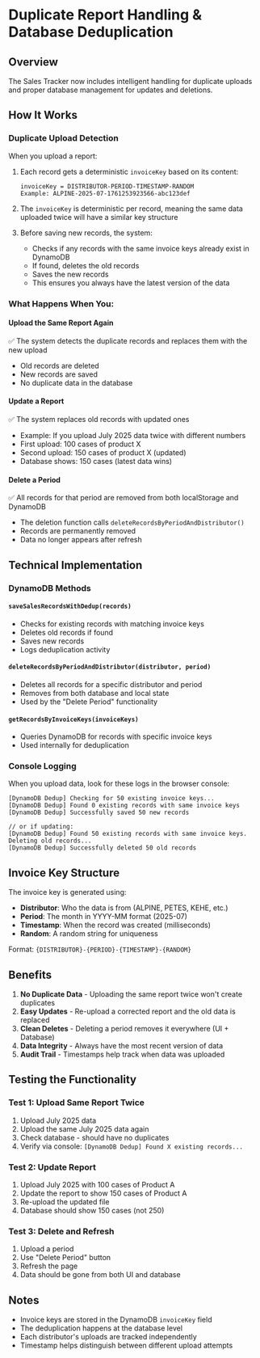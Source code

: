 # Duplicate Report Handling & Database Deduplication

## Overview
The Sales Tracker now includes intelligent handling for duplicate uploads and proper database management for updates and deletions.

## How It Works

### Duplicate Upload Detection
When you upload a report:
1. Each record gets a deterministic `invoiceKey` based on its content:
   ```
   invoiceKey = DISTRIBUTOR-PERIOD-TIMESTAMP-RANDOM
   Example: ALPINE-2025-07-1761253923566-abc123def
   ```

2. The `invoiceKey` is deterministic per record, meaning the same data uploaded twice will have a similar key structure

3. Before saving new records, the system:
   - Checks if any records with the same invoice keys already exist in DynamoDB
   - If found, deletes the old records
   - Saves the new records
   - This ensures you always have the latest version of the data

### What Happens When You:

#### **Upload the Same Report Again**
✅ The system detects the duplicate records and replaces them with the new upload
- Old records are deleted
- New records are saved
- No duplicate data in the database

#### **Update a Report**
✅ The system replaces old records with updated ones
- Example: If you upload July 2025 data twice with different numbers
- First upload: 100 cases of product X
- Second upload: 150 cases of product X (updated)
- Database shows: 150 cases (latest data wins)

#### **Delete a Period**
✅ All records for that period are removed from both localStorage and DynamoDB
- The deletion function calls `deleteRecordsByPeriodAndDistributor()`
- Records are permanently removed
- Data no longer appears after refresh

## Technical Implementation

### DynamoDB Methods

#### `saveSalesRecordsWithDedup(records)`
- Checks for existing records with matching invoice keys
- Deletes old records if found
- Saves new records
- Logs deduplication activity

#### `deleteRecordsByPeriodAndDistributor(distributor, period)`
- Deletes all records for a specific distributor and period
- Removes from both database and local state
- Used by the "Delete Period" functionality

#### `getRecordsByInvoiceKeys(invoiceKeys)`
- Queries DynamoDB for records with specific invoice keys
- Used internally for deduplication

### Console Logging

When you upload data, look for these logs in the browser console:

```
[DynamoDB Dedup] Checking for 50 existing invoice keys...
[DynamoDB Dedup] Found 0 existing records with same invoice keys
[DynamoDB Dedup] Successfully saved 50 new records

// or if updating:
[DynamoDB Dedup] Found 50 existing records with same invoice keys. Deleting old records...
[DynamoDB Dedup] Successfully deleted 50 old records
```

## Invoice Key Structure

The invoice key is generated using:
- **Distributor**: Who the data is from (ALPINE, PETES, KEHE, etc.)
- **Period**: The month in YYYY-MM format (2025-07)
- **Timestamp**: When the record was created (milliseconds)
- **Random**: A random string for uniqueness

Format: `{DISTRIBUTOR}-{PERIOD}-{TIMESTAMP}-{RANDOM}`

## Benefits

1. **No Duplicate Data** - Uploading the same report twice won't create duplicates
2. **Easy Updates** - Re-upload a corrected report and the old data is replaced
3. **Clean Deletes** - Deleting a period removes it everywhere (UI + Database)
4. **Data Integrity** - Always have the most recent version of data
5. **Audit Trail** - Timestamps help track when data was uploaded

## Testing the Functionality

### Test 1: Upload Same Report Twice
1. Upload July 2025 data
2. Upload the same July 2025 data again
3. Check database - should have no duplicates
4. Verify via console: `[DynamoDB Dedup] Found X existing records...`

### Test 2: Update Report
1. Upload July 2025 with 100 cases of Product A
2. Update the report to show 150 cases of Product A
3. Re-upload the updated file
4. Database should show 150 cases (not 250)

### Test 3: Delete and Refresh
1. Upload a period
2. Use "Delete Period" button
3. Refresh the page
4. Data should be gone from both UI and database

## Notes

- Invoice keys are stored in the DynamoDB `invoiceKey` field
- The deduplication happens at the database level
- Each distributor's uploads are tracked independently
- Timestamp helps distinguish between different upload attempts

